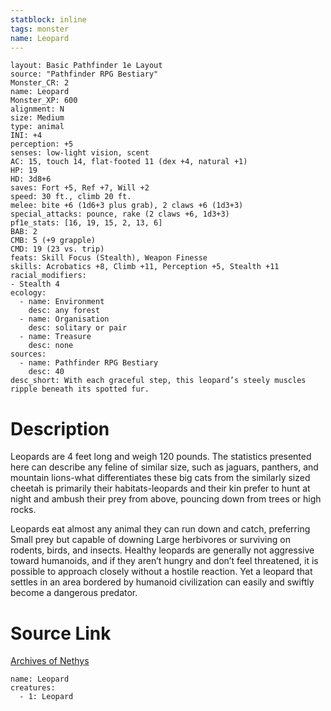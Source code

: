 ```yaml
---
statblock: inline
tags: monster
name: Leopard
---
```

```statblock
layout: Basic Pathfinder 1e Layout
source: "Pathfinder RPG Bestiary"
Monster_CR: 2
name: Leopard
Monster_XP: 600
alignment: N
size: Medium
type: animal
INI: +4
perception: +5
senses: low-light vision, scent
AC: 15, touch 14, flat-footed 11 (dex +4, natural +1)
HP: 19
HD: 3d8+6
saves: Fort +5, Ref +7, Will +2
speed: 30 ft., climb 20 ft.
melee: bite +6 (1d6+3 plus grab), 2 claws +6 (1d3+3)
special_attacks: pounce, rake (2 claws +6, 1d3+3)
pf1e_stats: [16, 19, 15, 2, 13, 6]
BAB: 2
CMB: 5 (+9 grapple)
CMD: 19 (23 vs. trip)
feats: Skill Focus (Stealth), Weapon Finesse
skills: Acrobatics +8, Climb +11, Perception +5, Stealth +11
racial_modifiers:
- Stealth 4
ecology:
  - name: Environment
    desc: any forest
  - name: Organisation
    desc: solitary or pair
  - name: Treasure
    desc: none
sources:
  - name: Pathfinder RPG Bestiary
    desc: 40
desc_short: With each graceful step, this leopard’s steely muscles ripple beneath its spotted fur.
```
# Description
Leopards are 4 feet long and weigh 120 pounds. The statistics presented here can describe any feline of similar size, such as jaguars, panthers, and mountain lions-what differentiates these big cats from the similarly sized cheetah is primarily their habitats-leopards and their kin prefer to hunt at night and ambush their prey from above, pouncing down from trees or high rocks.

Leopards eat almost any animal they can run down and catch, preferring Small prey but capable of downing Large herbivores or surviving on rodents, birds, and insects. Healthy leopards are generally not aggressive toward humanoids, and if they aren’t hungry and don’t feel threatened, it is possible to approach closely without a hostile reaction. Yet a leopard that settles in an area bordered by humanoid civilization can easily and swiftly become a dangerous predator.
# Source Link
[Archives of Nethys](https://aonprd.com/MonsterDisplay.aspx?ItemName=Leopard)
```encounter-table
name: Leopard
creatures:
  - 1: Leopard
```
